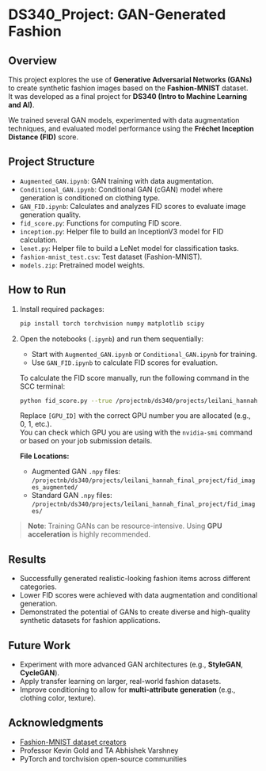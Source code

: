 # DS340_Project: GAN-Generated Fashion

## Overview
This project explores the use of **Generative Adversarial Networks (GANs)** to create synthetic fashion images based on the **Fashion-MNIST** dataset.  
It was developed as a final project for **DS340 (Intro to Machine Learning and AI)**.

We trained several GAN models, experimented with data augmentation techniques, and evaluated model performance using the **Fréchet Inception Distance (FID)** score.

## Project Structure
- `Augmented_GAN.ipynb`: GAN training with data augmentation.
- `Conditional_GAN.ipynb`: Conditional GAN (cGAN) model where generation is conditioned on clothing type.
- `GAN_FID.ipynb`: Calculates and analyzes FID scores to evaluate image generation quality.
- `fid_score.py`: Functions for computing FID score.
- `inception.py`: Helper file to build an InceptionV3 model for FID calculation.
- `lenet.py`: Helper file to build a LeNet model for classification tasks.
- `fashion-mnist_test.csv`: Test dataset (Fashion-MNIST).
- `models.zip`: Pretrained model weights.

## How to Run
1. Install required packages:
   ```bash
   pip install torch torchvision numpy matplotlib scipy

2. Open the notebooks (`.ipynb`) and run them sequentially:
   - Start with `Augmented_GAN.ipynb` or `Conditional_GAN.ipynb` for training.
   - Use `GAN_FID.ipynb` to calculate FID scores for evaluation.
     
    To calculate the FID score manually, run the following command in the SCC terminal:

    ```bash
    python fid_score.py --true /projectnb/ds340/projects/leilani_hannah_final_project/fid_images_augmented/real_images_fid.npy --fake /projectnb/ds340/projects/leilani_hannah_final_project/fid_images_augmented/fake_images_fid.npy --gpu [GPU_ID]
    ```

    Replace `[GPU_ID]` with the correct GPU number you are allocated (e.g., 0, 1, etc.).  
    You can check which GPU you are using with the `nvidia-smi` command or based on your job submission details.

    **File Locations:**
    - Augmented GAN `.npy` files:  
      `/projectnb/ds340/projects/leilani_hannah_final_project/fid_images_augmented/`
    - Standard GAN `.npy` files:  
      `/projectnb/ds340/projects/leilani_hannah_final_project/fid_images/`

> **Note**: Training GANs can be resource-intensive. Using **GPU acceleration** is highly recommended.

## Results
- Successfully generated realistic-looking fashion items across different categories.
- Lower FID scores were achieved with data augmentation and conditional generation.
- Demonstrated the potential of GANs to create diverse and high-quality synthetic datasets for fashion applications.

## Future Work
- Experiment with more advanced GAN architectures (e.g., **StyleGAN**, **CycleGAN**).
- Apply transfer learning on larger, real-world fashion datasets.
- Improve conditioning to allow for **multi-attribute generation** (e.g., clothing color, texture).

## Acknowledgments
- [Fashion-MNIST dataset creators](https://www.kaggle.com/code/sayakdasgupta/introduction-to-gans-on-fashion-mnist-dataset)
- Professor Kevin Gold and TA Abhishek Varshney
- PyTorch and torchvision open-source communities

